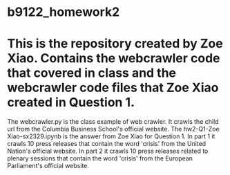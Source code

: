 # b9122_homework2
# This is the repository created by Zoe Xiao. Contains the webcrawler code that covered in class and the webcrawler code files that Zoe Xiao created in Question 1. 
The webcrawler.py is the class example of web crawler. It crawls the child url from the Columbia Business School's official website. 
The hw2-Q1-Zoe Xiao-sx2329.ipynb is the answer from Zoe Xiao for Question 1. 
In part 1 it crawls 10 press releases that contain the word 'crisis' from the United Nation's official website. 
In part 2 it crawls 10 press releases related to plenary sessions that contain the word 'crisis' from the European Parliament's official website.
